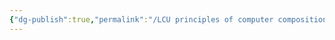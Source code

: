 ```yaml
---
{"dg-publish":true,"permalink":"/LCU principles of computer composition/专题七：指令设计题目/","dgPassFrontmatter":true,"noteIcon":"","created":"2025-01-03T19:07:37.865+08:00","updated":"2025-03-30T15:13:23.623+08:00"}
---
```


